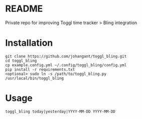 # README

Private repo for improving Toggl time tracker > Bling integration

# Installation

```
git clone https://github.com/johangant/toggl_bling.git
cd toggl_bling
cp example.config.yml ~/.config/toggl_bling/config.yml
pip install -r requirements.txt
<optional> sudo ln -s /path/to/toggl_bling.py /usr/local/bin/toggl_bling
```

# Usage

`toggl_bling today|yesterday|YYYY-MM-DD YYYY-MM-DD`
